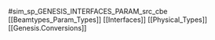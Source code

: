 #sim_sp_GENESIS_INTERFACES_PARAM_src_cbe
[[Beamtypes_Param_Types]]
[[Interfaces]]
[[Physical_Types]]
[[Genesis.Conversions]]
